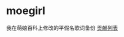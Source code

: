 # moegirl
我在萌娘百科上修改的平假名歌词备份
[贡献列表](https://zh.moegirl.org/Special:%E7%94%A8%E6%88%B7%E8%B4%A1%E7%8C%AE/%E5%B0%8F%E6%9C%A8%E6%9B%BE%E6%98%A5%E5%B8%8C)
